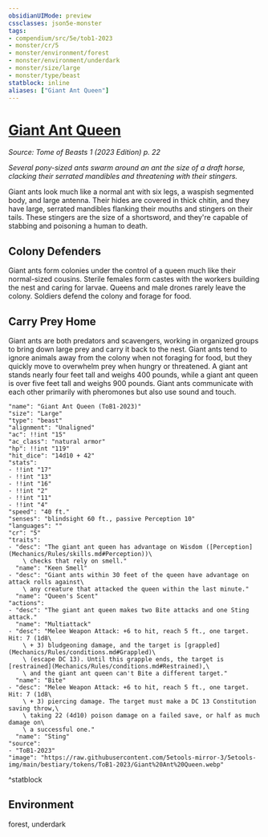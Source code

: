 ```yaml
---
obsidianUIMode: preview
cssclasses: json5e-monster
tags:
- compendium/src/5e/tob1-2023
- monster/cr/5
- monster/environment/forest
- monster/environment/underdark
- monster/size/large
- monster/type/beast
statblock: inline
aliases: ["Giant Ant Queen"]
---
```

# [Giant Ant Queen](Mechanics\bestiary\npc/giant-ant-queen-tob1-2023.md)
*Source: Tome of Beasts 1 (2023 Edition) p. 22*  

*Several pony-sized ants swarm around an ant the size of a draft horse, clacking their serrated mandibles and threatening with their stingers.*

Giant ants look much like a normal ant with six legs, a waspish segmented body, and large antenna. Their hides are covered in thick chitin, and they have large, serrated mandibles flanking their mouths and stingers on their tails. These stingers are the size of a shortsword, and they're capable of stabbing and poisoning a human to death.

## Colony Defenders

Giant ants form colonies under the control of a queen much like their normal-sized cousins. Sterile females form castes with the workers building the nest and caring for larvae. Queens and male drones rarely leave the colony. Soldiers defend the colony and forage for food.

## Carry Prey Home

Giant ants are both predators and scavengers, working in organized groups to bring down large prey and carry it back to the nest. Giant ants tend to ignore animals away from the colony when not foraging for food, but they quickly move to overwhelm prey when hungry or threatened. A giant ant stands nearly four feet tall and weighs 400 pounds, while a giant ant queen is over five feet tall and weighs 900 pounds. Giant ants communicate with each other primarily with pheromones but also use sound and touch.

```statblock
"name": "Giant Ant Queen (ToB1-2023)"
"size": "Large"
"type": "beast"
"alignment": "Unaligned"
"ac": !!int "15"
"ac_class": "natural armor"
"hp": !!int "119"
"hit_dice": "14d10 + 42"
"stats":
- !!int "17"
- !!int "13"
- !!int "16"
- !!int "2"
- !!int "11"
- !!int "4"
"speed": "40 ft."
"senses": "blindsight 60 ft., passive Perception 10"
"languages": ""
"cr": "5"
"traits":
- "desc": "The giant ant queen has advantage on Wisdom ([Perception](Mechanics/Rules/skills.md#Perception))\
    \ checks that rely on smell."
  "name": "Keen Smell"
- "desc": "Giant ants within 30 feet of the queen have advantage on attack rolls against\
    \ any creature that attacked the queen within the last minute."
  "name": "Queen's Scent"
"actions":
- "desc": "The giant ant queen makes two Bite attacks and one Sting attack."
  "name": "Multiattack"
- "desc": "Melee Weapon Attack: +6 to hit, reach 5 ft., one target. Hit: 7 (1d8\
    \ + 3) bludgeoning damage, and the target is [grappled](Mechanics/Rules/conditions.md#Grappled)\
    \ (escape DC 13). Until this grapple ends, the target is [restrained](Mechanics/Rules/conditions.md#Restrained),\
    \ and the giant ant queen can't Bite a different target."
  "name": "Bite"
- "desc": "Melee Weapon Attack: +6 to hit, reach 5 ft., one target. Hit: 7 (1d8\
    \ + 3) piercing damage. The target must make a DC 13 Constitution saving throw,\
    \ taking 22 (4d10) poison damage on a failed save, or half as much damage on\
    \ a successful one."
  "name": "Sting"
"source":
- "ToB1-2023"
"image": "https://raw.githubusercontent.com/5etools-mirror-3/5etools-img/main/bestiary/tokens/ToB1-2023/Giant%20Ant%20Queen.webp"
```
^statblock

## Environment

forest, underdark